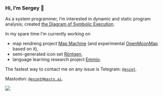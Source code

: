 ### Hi, I’m Sergey 👋

As a system programmer, I’m interested in dynamic and static program analysis;
created [the Diagram of Symbolic
Execution](https://github.com/enzet/symbolic-execution).

In my spare time I’m currently working on
  - map rendreng project [Map Machine](https://github.com/enzet/map-machine)
    (and experimental [OpenMoonMap](https://github.com/enzet/OpenMoonMap) based
    on it),
  - semi-generated icon set [Röntgen](https://github.com/enzet/Roentgen),
  - language learning research project [Emmio](https://github.com/enzet/Emmio).

The fastest way to contact me on any issue is Telegram:
[`@enzet`](https://enzet.t.me).

Mastodon: [`@enzet@masto.ai`](https://masto.ai/@enzet).

![](https://hit.yhype.me/github/profile?user_id=2399987)
<!--
[![Anurag's GitHub stats](https://github-readme-stats.vercel.app/api?username=enzet)](https://github.com/anuraghazra/github-readme-stats)
[![Top Langs](https://github-readme-stats.vercel.app/api/top-langs/?username=enzet&layout=compact)](https://github.com/anuraghazra/github-readme-stats)
-->
